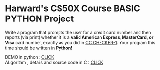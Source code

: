 # Harward's CS50X Course BASIC PYTHON Project

Write a program that prompts the user for a credit card number and then reports (via print) whether it is a <b>valid American Express, MasterCard, or Visa </b>card number, exactly as you did in <a href="https://github.com/Burakegekocabay/Harvard-CS50X/tree/main/CC%20Checker"> CC CHECKER-1</a>. Your program this time should be written in <b>Python! </b>

DEMO in python : <a href="https://asciinema.org/a/QYLr1R1RDLO9QkPF2XFODLkq4.js">CLICK</a> <br>
ALgorithm ,  details and source code in C : <a href="https://github.com/Burakegekocabay/Harvard-CS50X/tree/main/CC%20Checker">CLICK </a>